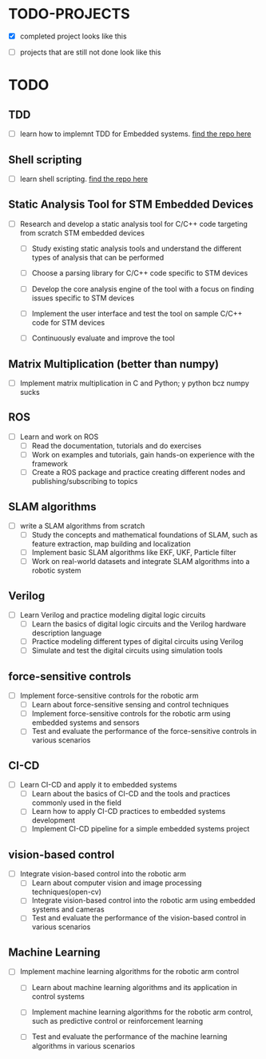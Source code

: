 # TODO-PROJECTS

- [x] completed project looks like this
- [ ] projects that are still not done look like this


#  TODO

## TDD
- [ ] learn how to implemnt TDD for Embedded systems. [find the repo here](https://github.com/segin-GH/TDD-4-Embedded)

## Shell scripting
- [ ] learn shell scripting. [find the repo here](https://github.com/segin-GH/Shell-Script)

## Static Analysis Tool for STM Embedded Devices
- [ ] Research and develop a static analysis tool for C/C++ code targeting from scratch STM embedded devices
    - [ ] Study existing static analysis tools and understand the different types of analysis that can be performed
    - [ ] Choose a parsing library for C/C++ code specific to STM devices 
    - [ ] Develop the core analysis engine of the tool with a focus on finding issues specific to STM devices
    - [ ] Implement the user interface and test the tool on sample C/C++ code for STM devices
    - [ ] Continuously evaluate and improve the tool


## Matrix Multiplication (better than numpy)
- [ ] Implement matrix multiplication in C and Python; y python bcz numpy sucks 
   

## ROS
- [ ] Learn and work on ROS
    - [ ] Read the documentation, tutorials and do exercises
    - [ ] Work on examples and tutorials, gain hands-on experience with the framework
    - [ ] Create a ROS package and practice creating different nodes and publishing/subscribing to topics

## SLAM algorithms
- [ ] write a SLAM algorithms from scratch
    - [ ] Study the concepts and mathematical foundations of SLAM, such as feature extraction, map building and localization
    - [ ] Implement basic SLAM algorithms like EKF, UKF, Particle filter
    - [ ] Work on real-world datasets and integrate SLAM algorithms into a robotic system
    
## Verilog
- [ ] Learn Verilog and practice modeling digital logic circuits
    - [ ] Learn the basics of digital logic circuits and the Verilog hardware description language
    - [ ] Practice modeling different types of digital circuits using Verilog
    - [ ] Simulate and test the digital circuits using simulation tools

## force-sensitive controls
- [ ] Implement force-sensitive controls for the robotic arm
    - [ ] Learn about force-sensitive sensing and control techniques
    - [ ] Implement force-sensitive controls for the robotic arm using embedded systems and sensors
    - [ ] Test and evaluate the performance of the force-sensitive controls in various scenarios

## CI-CD
- [ ] Learn CI-CD and apply it to embedded systems
    - [ ] Learn about the basics of CI-CD and the tools and practices commonly used in the field
    - [ ] Learn how to apply CI-CD practices to embedded systems development
    - [ ] Implement CI-CD pipeline for a simple embedded systems project

## vision-based control
- [ ] Integrate vision-based control into the robotic arm
    - [ ] Learn about computer vision and image processing techniques(open-cv)
    - [ ] Integrate vision-based control into the robotic arm using embedded systems and cameras
    - [ ] Test and evaluate the performance of the vision-based control in various scenarios

## Machine Learning
- [ ] Implement machine learning algorithms for the robotic arm control
    - [ ] Learn about machine learning algorithms and its application in control systems
    - [ ] Implement machine learning algorithms for the robotic arm control, such as predictive control or reinforcement learning
    - [ ] Test and evaluate the performance of the machine learning algorithms in various scenarios

